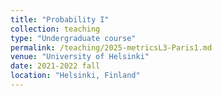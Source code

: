 ```yaml
---
title: "Probability I"
collection: teaching
type: "Undergraduate course"
permalink: /teaching/2025-metricsL3-Paris1.md
venue: "University of Helsinki"
date: 2021-2022 fall
location: "Helsinki, Finland"
---
```

